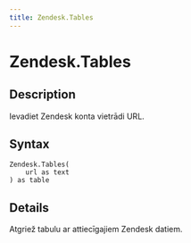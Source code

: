 ```yaml
---
title: Zendesk.Tables
---
```


# Zendesk.Tables


## Description

Ievadiet Zendesk konta vietrādi URL.


## Syntax

```powerquery
Zendesk.Tables(
    url as text
) as table
```


## Details

Atgriež tabulu ar attiecīgajiem Zendesk datiem.


